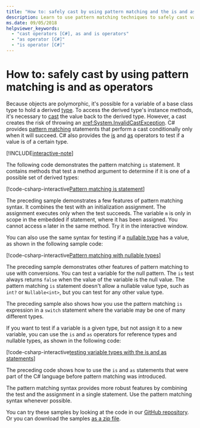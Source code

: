 ```yaml
---
title: "How to: safely cast by using pattern matching and the is and as operators"
description: Learn to use pattern matching techniques to safely cast variables to a different type. You can use pattern matching as well as the is and as operators to safely convert types.
ms.date: 09/05/2018
helpviewer_keywords: 
  - "cast operators [C#], as and is operators"
  - "as operator [C#]"
  - "is operator [C#]"
---
```

# How to: safely cast by using pattern matching is and as operators

Because objects are polymorphic, it's possible for a variable of a base class type to hold a derived [type](../programming-guide/types/index.md). To access the derived type's instance methods, it's necessary to [cast](../programming-guide/types/casting-and-type-conversions.md) the value back to the derived type. However, a cast creates the risk of throwing an <xref:System.InvalidCastException>. C# provides [pattern matching](../pattern-matching.md) statements that perform a cast conditionally only when it will succeed. C# also provides the [is](../language-reference/keywords/is.md) and [as](../language-reference/keywords/as.md) operators to test if a value is of a certain type.

[!INCLUDE[interactive-note](~/includes/csharp-interactive-note.md)]

The following code demonstrates the pattern matching `is` statement. It contains methods that test a method argument to determine if it is one of a possible set of derived types:

[!code-csharp-interactive[Pattern matching is statement](../../../samples/snippets/csharp/how-to/safelycast/patternmatching/Program.cs#PatternMatchingIs)]

The preceding sample demonstrates a few features of pattern matching syntax. It combines the test with an initialization assignment. The assignment executes only when the test succeeds. The variable `m` is only in scope in the embedded if statement, where it has been assigned. You cannot access `m` later in the same method. Try it in the interactive window.

You can also use the same syntax for testing if a [nullable type](../programming-guide/nullable-types/index.md) has a value, as shown in the following sample code:

[!code-csharp-interactive[Pattern matching with nullable types](../../../samples/snippets/csharp/how-to/safelycast/patternmatchingnullable/Program.cs#PatternMatchingNullable)]

The preceding sample demonstrates other features of pattern matching to use with conversions. You can test a variable for the null pattern. The `is` test always returns `false` when the value of the variable is the null value. The pattern matching `is` statement doesn't allow a nullable value type, such as `int?` or `Nullable<int>`, but you can test for any other value type.

The preceding sample also shows how you use the pattern matching `is` expression in a `switch` statement where the variable may be one of many different types.

If you want to test if a variable is a given type, but not assign it to a new variable, you can use the `is` and `as` operators for reference types and nullable types, as shown in the following code:

[!code-csharp-interactive[testing variable types with the is and as statements](../../../samples/snippets/csharp/how-to/safelycast/isandas/Program.cs#IsAndAs)]

The preceding code shows how to use the `is` and `as` statements that were part of the C# language before pattern matching was introduced.

The pattern matching syntax provides more robust features by combining the test and the assignment in a single statement. Use the pattern matching syntax whenever possible.

You can try these samples by looking at the code in our [GitHub repository](https://github.com/dotnet/samples/tree/master/snippets/csharp/how-to/safelycast). Or you can download the samples [as a zip file](https://github.com/dotnet/samples/raw/master/snippets/csharp/how-to/safelycast.zip).

